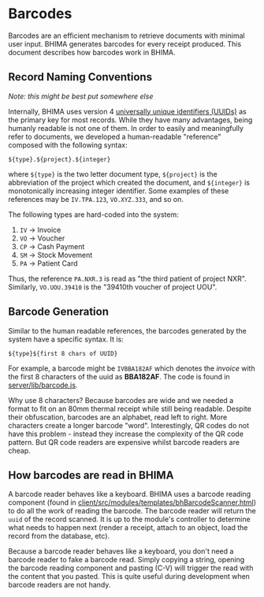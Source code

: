 # Barcodes

Barcodes are an efficient mechanism to retrieve documents with minimal user input.  BHIMA generates barcodes for every receipt produced.  This document describes how barcodes work in BHIMA.

## Record Naming Conventions

_Note: this might be best put somewhere else_

Internally, BHIMA uses version 4 [universally unique identifiers (UUIDs)](https://en.wikipedia.org/wiki/Universally_unique_identifier#Version_4_.28random.29) as the primary key for most records.  While they have many advantages, being humanly readable is not one of them.  In order to easily and meaningfully refer to documents, we developed a human-readable "reference" composed with the following syntax:

```
${type}.${project}.${integer}
```

where `${type}` is the two letter document type, `${project}` is the abbreviation of the project which created the document, and `${integer}` is monotonically increasing integer identifier.  Some examples of these references may be `IV.TPA.123`, `VO.XYZ.333`, and so on.

The following types are hard-coded into the system:

1. `IV` -> Invoice
2. `VO` -> Voucher
3. `CP` -> Cash Payment
4. `SM` -> Stock Movement
5. `PA` -> Patient Card

Thus, the reference `PA.NXR.3` is read as "the third patient of project NXR".  Similarly, `VO.UOU.39410` is the "39410th voucher of project UOU".

## Barcode Generation

Similar to the human readable references, the barcodes generated by the system have a specific syntax.  It is:

```
${type}${first 8 chars of UUID}
```

For example, a barcode might be `IVBBA182AF` which denotes the _invoice_ with the first 8 characters of the uuid as **BBA182AF**.  The code is found in [server/lib/barcode.js](https://github.com/Third-Culture-Software/bhima/blob/master/server/lib/barcode.js).


Why use 8 characters?  Because barcodes are wide and we needed a format to fit on an 80mm thermal receipt while still being readable.  Despite their obfuscation, barcodes are an alphabet, read left to right.  More characters create a longer barcode "word".  Interestingly, QR codes do not have this problem - instead they increase the complexity of the QR code pattern.  But QR code readers are expensive whilst barcode readers are cheap.

## How barcodes are read in BHIMA

A barcode reader behaves like a keyboard.  BHIMA uses a barcode reading component (found in [client/src/modules/templates/bhBarcodeScanner.html](https://github.com/Third-Culture-Software/bhima/blob/master/client/src/modules/templates/bhBarcodeScanner.html)) to do all the work of reading the barcode.  The barcode reader will return the `uuid` of the record scanned.  It is up to the module's controller to determine what needs to happen next (render a receipt, attach to an object, load the record from the database, etc).

Because a barcode reader behaves like a keyboard, you don't need a barcode reader to fake a barcode read.  Simply copying a string, opening the barcode reading component and pasting (C-V) will trigger the read with the content that you pasted.  This is quite useful during development when barcode readers are not handy.
